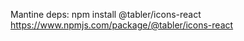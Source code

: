Mantine deps: 
npm install @tabler/icons-react
    https://www.npmjs.com/package/@tabler/icons-react